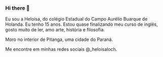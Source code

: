 ### Hi there 👋

Eu sou a Heloísa, do colégio Estadual do Campo Aurélio Buarque de Holanda. Eu tenho 15 anos. Estou quase finalizando meu curso de inglês, gosto muito de ler, amo arte, história e filosofia. 

Moro no interior de Pitanga, uma cidade do Paraná. 

Me encontre em minhas redes sociais @_heloisaloch. 

